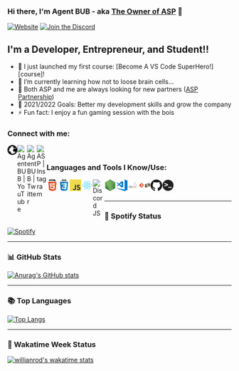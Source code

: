 ### Hi there, I'm Agent BUB - aka [The Owner of ASP][website] 👋

[![Website](https://img.shields.io/website?down_color=red&down_message=Offline&style=for-the-badge&up_color=brightgreen&up_message=Online&url=https%3A%2F%2Fagentsquad.org)](https://agentsquad.org)
[![Join the Discord](https://img.shields.io/discord/352577622103949312?label=Discord&style=for-the-badge)](https://discord.agentsquad.org)

## I'm a Developer, Entrepreneur, and Student!!

- 🔭 I just launched my first course: [Become A VS Code SuperHero!][course]!
- 🌱 I’m currently learning how not to loose brain cells...
- 👯 Both ASP and me are always looking for new partners ([ASP Partnership][asppartner])
- 🥅 2021/2022 Goals: Better my development skills and grow the company
- ⚡ Fun fact: I enjoy a fun gaming session with the bois

### Connect with me:

[<img align="left" alt="agentsquad.org" width="22px" src="https://raw.githubusercontent.com/iconic/open-iconic/master/svg/globe.svg" />][website]
[<img align="left" alt="Agent BUB | YouTube" width="22px" src="https://cdn.jsdelivr.net/npm/simple-icons@v3/icons/youtube.svg" />][youtube]
[<img align="left" alt="Agent BUB | Twitter" width="22px" src="https://cdn.jsdelivr.net/npm/simple-icons@v3/icons/twitter.svg" />][twitter]
[<img align="left" alt="ASP | Instagram" width="22px" src="https://cdn.jsdelivr.net/npm/simple-icons@v3/icons/instagram.svg" />][instagram]

<br />

### Languages and Tools I Know/Use:

[<img align="left" alt="HTML5" width="26px" src="https://raw.githubusercontent.com/github/explore/80688e429a7d4ef2fca1e82350fe8e3517d3494d/topics/html/html.png" />][html]
[<img align="left" alt="CSS3" width="26px" src="https://raw.githubusercontent.com/github/explore/80688e429a7d4ef2fca1e82350fe8e3517d3494d/topics/css/css.png" />][CSS]
[<img align="left" alt="JavaScript" width="26px" src="https://raw.githubusercontent.com/github/explore/80688e429a7d4ef2fca1e82350fe8e3517d3494d/topics/javascript/javascript.png" />][JS]
[<img align="left" alt="React" width="26px" src="https://raw.githubusercontent.com/github/explore/80688e429a7d4ef2fca1e82350fe8e3517d3494d/topics/react/react.png" />][REACT]
[<img align="left" alt="Discord JS" width="26px" src="https://i.pinimg.com/originals/17/87/60/1787600aa6afb88ce9ec7f0bf847b854.png" />][DISCORDJS]
[<img align="left" alt="Node.js" width="26px" src="https://raw.githubusercontent.com/github/explore/80688e429a7d4ef2fca1e82350fe8e3517d3494d/topics/nodejs/nodejs.png" />][NODEJS]
[<img align="left" alt="Visual Studio Code" width="26px" src="https://raw.githubusercontent.com/github/explore/80688e429a7d4ef2fca1e82350fe8e3517d3494d/topics/visual-studio-code/visual-studio-code.png" />][VSCODE]
[<img align="left" alt="MySQL" width="26px" src="https://raw.githubusercontent.com/github/explore/80688e429a7d4ef2fca1e82350fe8e3517d3494d/topics/mysql/mysql.png" />][MYSQL]
[<img align="left" alt="Git" width="26px" src="https://raw.githubusercontent.com/github/explore/80688e429a7d4ef2fca1e82350fe8e3517d3494d/topics/git/git.png" />][GIT]
[<img align="left" alt="GitHub" width="26px" src="https://raw.githubusercontent.com/github/explore/78df643247d429f6cc873026c0622819ad797942/topics/github/github.png" />][GITHUB]
[<img align="left" alt="Terminal" width="26px" src="https://raw.githubusercontent.com/github/explore/80688e429a7d4ef2fca1e82350fe8e3517d3494d/topics/terminal/terminal.png" />][TERMINAL]

<br />
<br />

---

### 🎵 Spotify Status

[![Spotify](https://novatorem-agentbub.vercel.app/api/spotify)](https://open.spotify.com/user/zufvilhzm5tvfwsrr4bbvxkgj)

---

### 📊 GitHub Stats

[![Anurag's GitHub stats](https://github-readme-stats.vercel.app/api?username=AgentBUB&show_icons=true&theme=highcontrast)](https://github.com/anuraghazra/github-readme-stats)

---

### 📚 Top Languages

[![Top Langs](https://github-readme-stats.vercel.app/api/top-langs/?username=anuraghazra)](https://github.com/anuraghazra/github-readme-stats)

---

### 🧮 Wakatime Week Status

[![willianrod's wakatime stats](https://github-readme-stats.vercel.app/api/wakatime?username=agentbub&layout=compact)](https://github.com/anuraghazra/github-readme-stats)


[website]: https://agentsquad.org
[asppartner]: https://partners.agentsquad.org
[twitter]: https://twitter.com/Agent_BUB
[youtube]: https://www.youtube.com/AgentBUB
[instagram]: https://instagram.com/agentsquadproducts/
[HTML]: https://www.google.com/search?q=html
[CSS]: https://www.google.com/search?q=css
[JS]: https://www.javascript.com/
[REACT]: https://reactjs.org/
[DISCORDJS]: https://discord.js.org/
[NODEJS]: https://nodejs.org/
[VSCODE]: https://code.visualstudio.com/
[MYSQL]: https://www.mysql.com/
[GIT]: https://git-scm.com/
[GITHUB]: https://github.com/
[TERMINAL]: https://www.microsoft.com/en-us/p/windows-terminal/9n0dx20hk701
